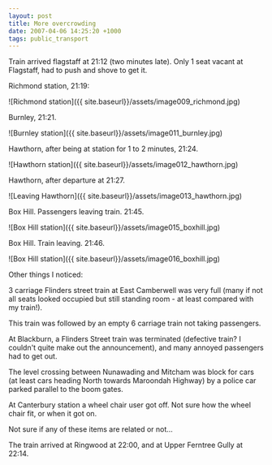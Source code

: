 ```yaml
---
layout: post
title: More overcrowding
date: 2007-04-06 14:25:20 +1000
tags: public_transport
---
```


Train arrived flagstaff at 21:12 (two minutes late). Only 1 seat vacant at Flagstaff, had to push and shove to get it.

Richmond station, 21:19:

![Richmond station]({{ site.baseurl}}/assets/image009_richmond.jpg)

Burnley, 21:21.

![Burnley station]({{ site.baseurl}}/assets/image011_burnley.jpg)

Hawthorn, after being at station for 1 to 2 minutes, 21:24.

![Hawthorn station]({{ site.baseurl}}/assets/image012_hawthorn.jpg)

Hawthorn, after departure at 21:27.

![Leaving Hawthorn]({{ site.baseurl}}/assets/image013_hawthorn.jpg)

Box Hill. Passengers leaving train. 21:45.

![Box Hill station]({{ site.baseurl}}/assets/image015_boxhill.jpg)

Box Hill. Train leaving. 21:46.

![Box Hill station]({{ site.baseurl}}/assets/image016_boxhill.jpg)

Other things I noticed:

3 carriage Flinders street train at East Camberwell was very full (many if not all seats looked occupied but still standing room - at least compared with my train!).

This train was followed by an empty 6 carriage train not taking passengers.

At Blackburn, a Flinders Street train was terminated (defective train?  I couldn't quite make out the announcement), and many annoyed passengers had to get out.

The level crossing between Nunawading and Mitcham was block for cars (at least cars heading North towards Maroondah Highway) by a police car parked parallel to the boom gates.

At Canterbury station a wheel chair user got off. Not sure how the wheel chair fit, or when it got on.

Not sure if any of these items are related or not...

The train arrived at Ringwood at 22:00, and at Upper Ferntree Gully at 22:14.
